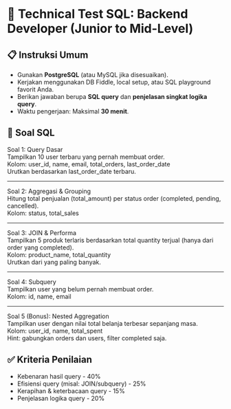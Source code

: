 # 🧪 Technical Test SQL: Backend Developer (Junior to Mid-Level)

## 📋 Instruksi Umum

- Gunakan **PostgreSQL** (atau MySQL jika disesuaikan).
- Kerjakan menggunakan DB Fiddle, local setup, atau SQL playground favorit Anda.
- Berikan jawaban berupa **SQL query** dan **penjelasan singkat logika query**.
- Waktu pengerjaan: Maksimal **30 menit**.

## 🧩 Soal SQL

Soal 1: Query Dasar \
Tampilkan 10 user terbaru yang pernah membuat order.\
Kolom: user_id, name, email, total_orders, last_order_date\
Urutkan berdasarkan last_order_date terbaru.

---

Soal 2: Aggregasi & Grouping \
Hitung total penjualan (total_amount) per status order (completed, pending, cancelled).\
Kolom: status, total_sales

---

Soal 3: JOIN & Performa \
Tampilkan 5 produk terlaris berdasarkan total quantity terjual (hanya dari order yang completed).\
Kolom: product_name, total_quantity\
Urutkan dari yang paling banyak.

---

Soal 4: Subquery \
Tampilkan user yang belum pernah membuat order.\
Kolom: id, name, email

---

Soal 5 (Bonus): Nested Aggregation \
Tampilkan user dengan nilai total belanja terbesar sepanjang masa.\
Kolom: user_id, name, total_spent\
Hint: gabungkan orders dan users, filter completed saja.



## ✅ Kriteria Penilaian

- Kebenaran hasil query	- 40%
- Efisiensi query (misal: JOIN/subquery) - 25%
- Kerapihan & keterbacaan query - 15%
- Penjelasan logika query - 20%